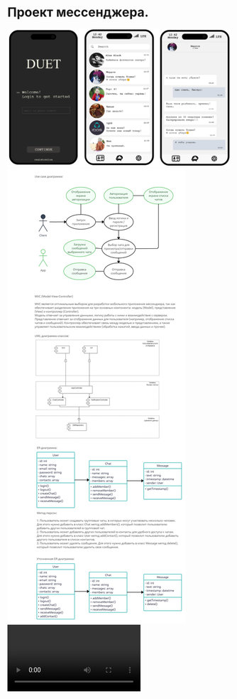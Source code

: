# Проект мессенджера.


![Задание](app-homework.png)
![Задание](_task_project.png)
<video>https://youtu.be/muSMlAn_1OE</video>
